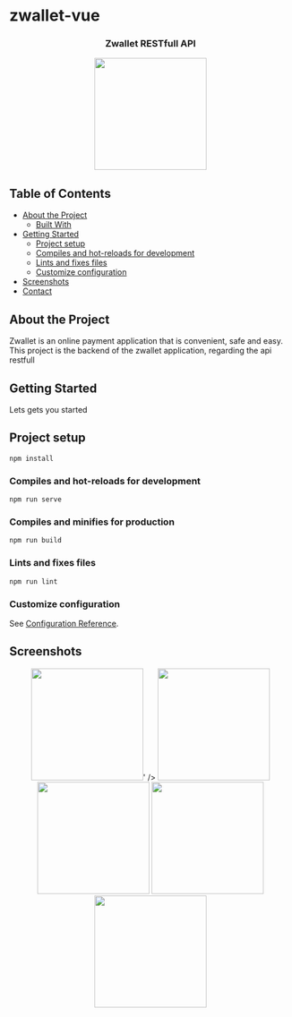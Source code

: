 # zwallet-vue
<p align="center">
<h3 align="center">Zwallet RESTfull API</h3>
  <p align="center">
    <image align="center" width="200" src='./screenshot/logo.PNG' />
  </p>
</p>

## Table of Contents

* [About the Project](#about-the-project)
  * [Built With](#built-with)
* [Getting Started](#getting-started)
  * [Project setup](#project-setup)
  * [Compiles and hot-reloads for development](#compiles-and-hot-reloads-for-development)
  * [Lints and fixes files](#lints-and-fixes-files)
  * [Customize configuration](#customize-configuration)
* [Screenshots](#screenshots)
* [Contact](#contact)

## About the Project

Zwallet is an online payment application that is convenient, safe and easy. This project is the backend of the zwallet application, regarding the api restfull

## Getting Started
Lets gets you started

## Project setup
```
npm install
```

### Compiles and hot-reloads for development
```
npm run serve
```

### Compiles and minifies for production
```
npm run build
```

### Lints and fixes files
```
npm run lint
```

### Customize configuration
See [Configuration Reference](https://cli.vuejs.org/config/).

##  Screenshots
<p align='center'>
  <span>
    <image width="200" src='./screenshot/<image width="200" src='./screenshots/delete-user.PNG' />' />
    <image width="200" src='./screenshot/screencapture-localhost-8080-signup-2020-12-14-14_32_04.png' />
    <image width="200" src='./screenshot/screencapture-localhost-8080-main-home-2020-12-14-13_56_34.png' />
    <image width="200" src='./screenshot/screencapture-localhost-8080-main-listusers-2020-12-14-13_57_10.png' />
    <image width="200" src='./screenshot/screencapture-localhost-8080-main-transaction-22e58cae-5279-4e00-b408-3e77fefcb867-2020-12-14-13_57_54.png' />
    
